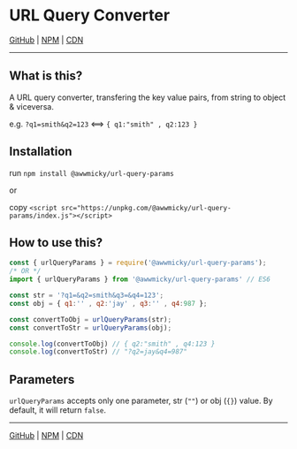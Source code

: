 # URL Query Converter

[GitHub](https://github.com/awwmicky/npm-url-query-params)
| 
[NPM](https://www.npmjs.com/package/@awwmicky/url-query-params)
|
[CDN](https://unpkg.com/@awwmicky/url-query-params/index.js)

---
## What is this?

A URL query converter, transfering the key value pairs, from string to object & viceversa.

e.g. `?q1=smith&q2=123` <==> `{ q1:"smith" , q2:123 }`

## Installation

run `npm install @awwmicky/url-query-params`

or

copy `<script src="https://unpkg.com/@awwmicky/url-query-params/index.js"></script>`

## How to use this?

```js
const { urlQueryParams } = require('@awwmicky/url-query-params');
/* OR */
import { urlQueryParams } from '@awwmicky/url-query-params' // ES6

const str = '?q1=&q2=smith&q3=&q4=123';
const obj = { q1:'' , q2:'jay' , q3:'' , q4:987 };

const convertToObj = urlQueryParams(str);
const convertToStr = urlQueryParams(obj);

console.log(convertToObj) // { q2:"smith" , q4:123 }
console.log(convertToStr) // "?q2=jay&q4=987"
```

## Parameters

`urlQueryParams` accepts only one parameter, str (`""`) or obj (`{}`) value. By default, it will return `false`.

---

[GitHub](https://github.com/awwmicky/npm-url-query-params)
| 
[NPM](https://www.npmjs.com/package/@awwmicky/url-query-params)
|
[CDN](https://unpkg.com/@awwmicky/url-query-params/index.js)